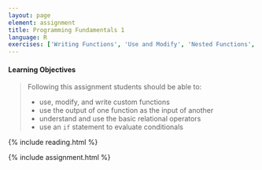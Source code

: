 ```yaml
---
layout: page
element: assignment
title: Programming Fundamentals 1
language: R
exercises: ['Writing Functions', 'Use and Modify', 'Nested Functions', 'Choice Operators', 'Simple If Statement', 'Complete the Code', 'Choices with Functions']
---
```


#### Learning Objectives

> Following this assignment students should be able to:
>
> - use, modify, and write custom functions
> - use the output of one function as the input of another
> - understand and use the basic relational operators
> - use an `if` statement to evaluate conditionals

{% include reading.html %}

{% include assignment.html %}
